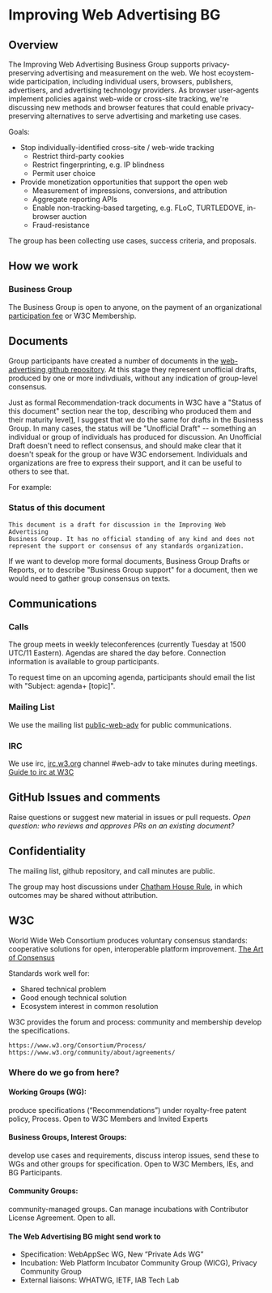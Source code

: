 # Improving Web Advertising BG
## Overview
The Improving Web Advertising Business Group supports privacy-preserving advertising and measurement on the web. We host ecoystem-wide participation, including individual users, browsers, publishers, advertisers, and advertising technology providers. As browser user-agents implement policies against web-wide or cross-site tracking, we're discussing new methods and browser features that could enable privacy-preserving alternatives to serve advertising and marketing use cases. 

Goals: 
* Stop individually-identified cross-site / web-wide tracking
  * Restrict third-party cookies
  * Restrict fingerprinting, e.g. IP blindness
  * Permit user choice
* Provide monetization opportunities that support the open web
  * Measurement of impressions, conversions, and attribution
  * Aggregate reporting APIs
  * Enable non-tracking-based targeting, e.g. FLoC, TURTLEDOVE, in-browser auction
  * Fraud-resistance

The group has been collecting use cases, success criteria, and proposals. 

## How we work
### Business Group
The Business Group is open to anyone, on the payment of an organizational [participation fee](http://www.w3.org/community/about/fees/) or W3C Membership. 


## Documents

Group participants have created a number of documents in the [web-advertising github repository](https://github.com/w3c/web-advertising/). At this stage they represent unofficial drafts, produced by one or more indivdiuals, without any indication of group-level consensus. 


Just as formal Recommendation-track documents in W3C have a "Status of
this document" section near the top, describing who produced them and
their maturity level[1](https://www.w3.org/2019/Process-20190301/#general-requirements), I suggest that we do the same for drafts in the
Business Group. In many cases, the status will be "Unofficial Draft" --
something an individual or group of individuals has produced for
discussion. An Unofficial Draft doesn't need to reflect consensus, and
should make clear that it doesn't speak for the group or have W3C
endorsement. Individuals and organizations are free to express their
support, and it can be useful to others to see that.

For example:
### Status of this document 
    This document is a draft for discussion in the Improving Web Advertising
    Business Group. It has no official standing of any kind and does not
    represent the support or consensus of any standards organization.

If we want to develop more formal documents, Business Group Drafts or
Reports, or to describe "Business Group support" for a document, then we
would need to gather group consensus on texts.

## Communications
### Calls

The group meets in weekly teleconferences (currently Tuesday at 1500 UTC/11 Eastern). Agendas are shared the day before. Connection information is available to group participants.

To request time on an upcoming agenda, participants should email the list with "Subject: agenda+ [topic]". 

### Mailing List

We use the mailing list [public-web-adv](https://lists.w3.org/Archives/Public/public-web-adv/) for public communications. 

### IRC

We use irc, [irc.w3.org](http://irc.w3.org/) channel #web-adv to take minutes during meetings. [Guide to irc at W3C](https://www.w3.org/wiki/IRC)

## GitHub Issues and comments
Raise questions or suggest new material in issues or pull requests. 
_Open question: who reviews and approves PRs on an existing document?_

## Confidentiality
The mailing list, github repository, and call minutes are public.

The group may host discussions under [Chatham House Rule](https://www.chathamhouse.org/chatham-house-rule), in which outcomes may be shared without attribution. 

## W3C
World Wide Web Consortium produces voluntary consensus standards: cooperative solutions for open, interoperable platform improvement. [The Art of Consensus](https://www.w3.org/Guide/)

Standards work well for: 
* Shared technical problem
* Good enough technical solution 
* Ecosystem interest in common resolution

W3C provides the forum and process: community and membership develop the specifications.

    https://www.w3.org/Consortium/Process/
    https://www.w3.org/community/about/agreements/
    
### Where do we go from here? 
#### Working Groups (WG):
produce specifications (“Recommendations”) under royalty-free patent policy, Process.
Open to W3C Members and Invited Experts

#### Business Groups, Interest Groups:
develop use cases and requirements, discuss interop issues, send these to WGs and other groups for specification. 
Open to W3C Members, IEs, and BG Participants.

#### Community Groups:
community-managed groups. Can manage incubations with Contributor License Agreement. 
Open to all.
    
#### The Web Advertising BG might send work to
* Specification: WebAppSec WG, New “Private Ads WG”
* Incubation: Web Platform Incubator Community Group (WICG), Privacy Community Group
* External liaisons: WHATWG, IETF, IAB Tech Lab
 
